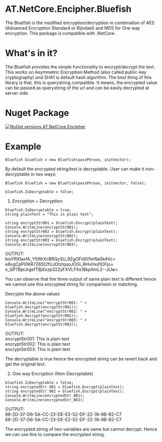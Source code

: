 # AT.NetCore.Encipher.Bluefish
The Bluefish is the modified encryption/decryption in combination of AES (Advanced Encryption Standard or Rijndael) and MD5 for One way encryption.
This package is compatible with .NetCore.

# What's in it?
The Bluefish provides the simple functionality to encrypt/decrypt the text. This works on Asymmetric Encryption Method (also called public-key cryptography) and SHA1 is default hash algorithm.
The best thing of this library is that, this is querystring compatible. It means, the encrypted value can be passed as querystring of the url and can be easily decrypted at server side.

# Nuget Package
[![NuGet versions AT.NetCore.Encipher](https://img.shields.io/nuget/AT.NetCore.Encipher.svg?style=flat-square)](https://www.nuget.org/packages/AT.NetCore.Encipher)

# Example
``` dotnet
Bluefish bluefish = new Bluefish(passPhrase, initVector);
```
By default the encrypted string/text is decryptable. User can make it non-decryptable in two ways: 
```
Bluefish bluefish = new Bluefish(passPhrase, initVector, false);
```
```
bluefish.IsDecryptable = false;
```

1. Encryption + Decryption: 
```
bluefish.IsDecryptable = true;
string plainText = "This is plain text";

string encryptStr001 = bluefish.Encrypt(plainText);
Console.WriteLine(encryptStr001);
string encryptStr002 = bluefish.Encrypt(plainText);
Console.WriteLine(encryptStr002);
string encryptStr003 = bluefish.Encrypt(plainText);
Console.WriteLine(encryptStr003);
```
OUTPUT:<br/>
biuYRXlaxfA_Y5WrXcBRQySU_9ZgOFid0I1mNa5k4Vc= <br/>
e8vgCpPl0KR7Z65t2fUJOtzIqsoJOGi_RHvHxd1OFjo= <br/>
o_QP7BplJrgefTBjXxzp322yFXVLFXs18kpXmL2--JUw= <br/>

You can observe that the three output of same plain text is different hence we cannot use this encrypted string for comparision or matching.

Decrypte the above values
```
Console.WriteLine("encryptStr001: " + bluefish.Decrypt(encryptStr001));
Console.WriteLine("encryptStr002: " + bluefish.Decrypt(encryptStr002));
Console.WriteLine("encryptStr003: " + bluefish.Decrypt(encryptStr003));
```
OUTPUT:<br/>
encryptStr001: This is plain text <br/>
encryptStr002: This is plain text <br/>
encryptStr003: This is plain text <br/>

The decryptable is true hence the encrypted string can be revert back and get the original text. 

2. One way Encryption (Non-Decryptable)
```
bluefish.IsDecryptable = false;
string encryptedStr_001 = bluefish.Encrypt(plainText);
string encryptedStr_002 = bluefish.Encrypt(plainText);
Console.WriteLine(encryptedStr_001);
Console.WriteLine(encryptedStr_002);
```
OUTPUT:<br/>
88-2D-37-D6-5A-CC-23-DE-E2-52-DF-22-7A-8B-B2-C7 <br/>
88-2D-37-D6-5A-CC-23-DE-E2-52-DF-22-7A-8B-B2-C7 <br/>

The encrypted string of two variables are same but cannot decrypt. Hence we can use this to compare the encrypted string.

